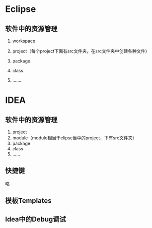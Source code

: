 # Eclipse

## 软件中的资源管理

1. workspace

2. project（每个project下面有src文件夹，在src文件夹中创建各种文件）
3. package
4. class
5. .......







# IDEA

## 软件中的资源管理

1. project
2. module（module相当于elipse当中的project，下有src文件夹）
3. package
4. class
5. ......

## 快捷键

略

## 模板Templates





## Idea中的Debug调试

 

